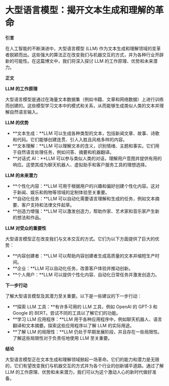 # 大型语言模型：揭开文本生成和理解的革命

**引言**

在人工智能的不断演进中，大型语言模型 (LLM) 作为文本生成和理解领域的变革者脱颖而出。这些强大的算法正在改变我们与机器交互的方式，并为各种行业开辟新的可能性。在这篇博文中，我们将深入探讨 LLM 的工作原理、优势和未来潜力。

**正文**

**LLM 的工作原理**

大型语言模型是通过在海量文本数据集（例如书籍、文章和网络数据）上进行训练而创建的。这些模型学习文本中的模式和关系，从而能够生成类似人类的文本并理解自然语言输入。

**LLM 的优势**

* **文本生成：**LLM 可以生成各种类型的文本，包括新闻文章、故事、诗歌和代码。它们能够创建连贯、引人入胜且风格多样的内容。
* **文本理解：**LLM 可以理解文本的含义，识别情绪、主题和事实。它们用于自然语言处理任务，例如问答、摘要和机器翻译。
* **对话式 AI：**LLM 可以参与类似人类的对话，理解用户意图并提供有用的响应。这使其成为聊天机器人、虚拟助手和客户服务工具的理想选择。

**LLM 的未来潜力**

* **个性化内容：**LLM 可用于根据用户的兴趣和偏好创建个性化内容。这对于新闻、娱乐和购物等领域的定制体验至关重要。
* **自动化任务：**LLM 可以自动化需要语言理解和生成的任务，例如文本摘要、客户支持和法律文件起草。
* **创造力增强：**LLM 可以激发创造力，帮助作家、艺术家和音乐家产生新的想法和作品。

**LLM 对受众的重要性**

大型语言模型正在改变我们与文本交互的方式。它们为以下方面提供了巨大的优势：

* **内容创建者：**LLM 可以帮助内容创建者生成高质量的文本并缩短生产时间。
* **企业：**LLM 可以自动化任务，改善客户体验并推动创新。
* **个人用户：**LLM 可以提供个性化内容、自动化日常任务并激发创造力。

**下一步行动**

了解大型语言模型及其潜力至关重要。以下是一些建议的下一步行动：

* **探索 LLM 工具：**有许多可用的 LLM 工具，例如 OpenAI 的 GPT-3 和 Google 的 BERT。尝试不同的工具以了解它们的功能。
* **学习 LLM 应用程序：**LLM 用于各种应用程序中，例如聊天机器人、语言翻译和文本摘要。探索这些应用程序以了解 LLM 的实际用途。
* **了解 LLM 的局限性：**LLM 仍处于早期发展阶段，并且存在一些局限性。了解这些局限性对于负责任地使用 LLM 至关重要。

**结论**

大型语言模型正在文本生成和理解领域掀起一场革命。它们的能力和潜力是无限的，它们有望改变我们与机器交互的方式并为各个行业的创新铺平道路。通过了解 LLM 的工作原理、优势和未来潜力，我们可以为这个激动人心的新时代做好准备。
